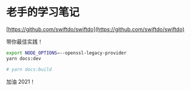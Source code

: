 # 老手的学习笔记

[https://github.com/swiftdo/swiftdo](https://github.com/swiftdo/swiftdo)

带你最佳实践！

```sh
export NODE_OPTIONS=--openssl-legacy-provider
yarn docs:dev

# yarn docs:build
```

加油 2021！
